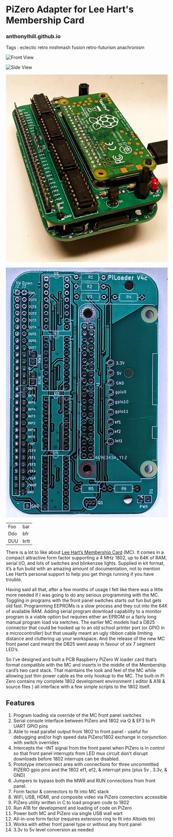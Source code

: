 # PiZero Adapter for Lee Hart's Membership Card
### anthonylhill.github.io

Tags : eclectic retro mishmash fusion retro-futurism anachronism

![Front View](https://github.com/anthonylhill/anthonylhill.github.io/blob/main/photos/Front.jpg "Front View")


![Side View](https://github.com/anthonylhill/anthonylhill.github.io/blob/main/photos/Side.jpg "Side View")


![CPU Card Only](https://github.com/anthonylhill/anthonylhill.github.io/blob/main/photos/CPUonly.jpg "CPU Card Only")


![Bare PCB](https://github.com/anthonylhill/anthonylhill.github.io/blob/main/photos/PCB.jpg "Bare PCB")


<table>
    <tr>
        <td>Foo</td><td>bar</td>
    </tr>
    <tr>
        <td>Ddo</td><td>bfr</td>
    </tr>
    <tr>
        <td>DUU</td><td>brtt</td>
    </tr>
</table>

There is a lot to like about [Lee Hart’s Membership Card](http://www.sunrise-ev.com/1802.htm "Click this link") (MC). It comes in a compact attractive form factor supporting a 4 MHz 1802, up to 64K of RAM, serial I/O, and lots of switches and blinkenzee lights.  Supplied in kit format, it’s a fun build with an amazing amount of documentation, not to mention Lee Hart’s personal support to help you get things running if you have trouble.

Having said all that, after a few months of usage I felt like there was a little more needed if I was going to do any serious programming with the MC.  Toggling in programs with the front panel switches starts out fun but gets old fast.  Programming EEPROMs is a slow process and they cut into the 64K of available RAM.  Adding serial program download capability to a monitor program is a viable option but requires either an EPROM or a fairly long manual program load via switches.   The earlier MC models had a DB25 connector that could be hooked up to an old school printer port (or GPIO in a microcontroller) but that usually meant an ugly ribbon cable limiting distance and cluttering up your workspace.  And the release of the new MC front panel card meant the DB25 went away in favour of six 7 segment LED’s.

So I’ve designed and built a PCB Raspberry PiZero W loader card that’s format compatible with the MC and  inserts in the middle of the Membership card’s two card stack.  That maintains the look and feel of the MC while allowing just thin power cable as the only hookup to the MC.  The built-in Pi Zero contains my complete 1802 development environment ( editor & A18 & source files ) all interface with a few simple scripts to the 1802 itself. 

## Features
<ol>
<li>Program loading via override of the MC front panel switches 
<li>Serial console interface between PiZero and 1802 via Q & EF3 to Pi UART GPIO pins 
<li>Able to read parallel output from 1802 to front panel - useful for debugging and/or high speed data PiZero/1802 exchange in conjunction with switch overrides
<li>Intercepts the –INT signal from  the front panel when PiZero is in control so that front panel interrupts from LED mux circuit don't disrupt downloads before 1802 interrups can be disabled.
<li>Prototype interconnect area with connections for three uncommitted PIZERO gpio pins and the 1802 ef1, ef2, & interrupt pins (plus 5v , 3.3v, & GND)
<li>Jumpers to bypass both the MWR and RUN connections from front panel.
<li>Form factor & connectors to fit into MC stack
<li>WiFi, USB, HDMI, and composite video via PiZero connectors accessible 
<li>PiZero utility written in C to load program code to 1802
<li>Run  A18 for development and loading of code on PiZero
<li>Power both MC and PiZero via single USB wall wart
<li>All-in-one form factor (requires extension ring to fit into Altoids tin)
<li>Works with either front panel type or without any front panel
<li>3.3v to 5v level conversion as needed
</ol>